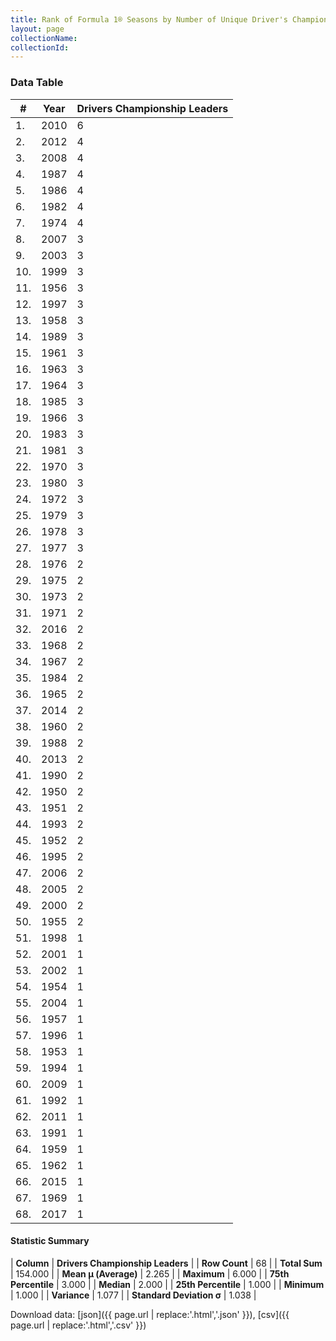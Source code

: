 ```yaml
---
title: Rank of Formula 1® Seasons by Number of Unique Driver's Championship Leaders
layout: page
collectionName: 
collectionId: 
---
```




<canvas id="chart" width="400" height="180"></canvas>
<script>
var data = {
    "datasets": [
        {
            "backgroundColor": [
                "#9C8E8D",
                "#9C8E8D",
                "#9C8E8D",
                "#9C8E8D",
                "#9C8E8D",
                "#9C8E8D",
                "#9C8E8D",
                "#9C8E8D",
                "#9C8E8D",
                "#9C8E8D",
                "#9C8E8D",
                "#9C8E8D",
                "#9C8E8D",
                "#9C8E8D",
                "#9C8E8D",
                "#9C8E8D",
                "#9C8E8D",
                "#9C8E8D",
                "#9C8E8D",
                "#9C8E8D",
                "#9C8E8D",
                "#9C8E8D",
                "#9C8E8D",
                "#9C8E8D",
                "#9C8E8D",
                "#9C8E8D",
                "#9C8E8D",
                "#9C8E8D",
                "#9C8E8D",
                "#9C8E8D",
                "#9C8E8D",
                "#9C8E8D",
                "#9C8E8D",
                "#9C8E8D",
                "#9C8E8D",
                "#9C8E8D",
                "#9C8E8D",
                "#9C8E8D",
                "#9C8E8D",
                "#9C8E8D",
                "#9C8E8D",
                "#9C8E8D",
                "#9C8E8D",
                "#9C8E8D",
                "#9C8E8D",
                "#9C8E8D",
                "#9C8E8D",
                "#9C8E8D",
                "#9C8E8D",
                "#9C8E8D",
                "#9C8E8D",
                "#9C8E8D",
                "#9C8E8D",
                "#9C8E8D",
                "#9C8E8D",
                "#9C8E8D",
                "#9C8E8D",
                "#9C8E8D",
                "#9C8E8D",
                "#9C8E8D",
                "#9C8E8D",
                "#9C8E8D",
                "#9C8E8D",
                "#9C8E8D",
                "#9C8E8D",
                "#9C8E8D",
                "#9C8E8D",
                "#9C8E8D"
            ],
            "borderColor": [
                "#1D181E",
                "#1D181E",
                "#1D181E",
                "#1D181E",
                "#1D181E",
                "#1D181E",
                "#1D181E",
                "#1D181E",
                "#1D181E",
                "#1D181E",
                "#1D181E",
                "#1D181E",
                "#1D181E",
                "#1D181E",
                "#1D181E",
                "#1D181E",
                "#1D181E",
                "#1D181E",
                "#1D181E",
                "#1D181E",
                "#1D181E",
                "#1D181E",
                "#1D181E",
                "#1D181E",
                "#1D181E",
                "#1D181E",
                "#1D181E",
                "#1D181E",
                "#1D181E",
                "#1D181E",
                "#1D181E",
                "#1D181E",
                "#1D181E",
                "#1D181E",
                "#1D181E",
                "#1D181E",
                "#1D181E",
                "#1D181E",
                "#1D181E",
                "#1D181E",
                "#1D181E",
                "#1D181E",
                "#1D181E",
                "#1D181E",
                "#1D181E",
                "#1D181E",
                "#1D181E",
                "#1D181E",
                "#1D181E",
                "#1D181E",
                "#1D181E",
                "#1D181E",
                "#1D181E",
                "#1D181E",
                "#1D181E",
                "#1D181E",
                "#1D181E",
                "#1D181E",
                "#1D181E",
                "#1D181E",
                "#1D181E",
                "#1D181E",
                "#1D181E",
                "#1D181E",
                "#1D181E",
                "#1D181E",
                "#1D181E",
                "#1D181E"
            ],
            "borderWidth": 1,
            "data": [
                6.0,
                4.0,
                4.0,
                4.0,
                4.0,
                4.0,
                4.0,
                3.0,
                3.0,
                3.0,
                3.0,
                3.0,
                3.0,
                3.0,
                3.0,
                3.0,
                3.0,
                3.0,
                3.0,
                3.0,
                3.0,
                3.0,
                3.0,
                3.0,
                3.0,
                3.0,
                3.0,
                2.0,
                2.0,
                2.0,
                2.0,
                2.0,
                2.0,
                2.0,
                2.0,
                2.0,
                2.0,
                2.0,
                2.0,
                2.0,
                2.0,
                2.0,
                2.0,
                2.0,
                2.0,
                2.0,
                2.0,
                2.0,
                2.0,
                2.0,
                1.0,
                1.0,
                1.0,
                1.0,
                1.0,
                1.0,
                1.0,
                1.0,
                1.0,
                1.0,
                1.0,
                1.0,
                1.0,
                1.0,
                1.0,
                1.0,
                1.0,
                1.0
            ],
            "label": "Drivers Championship Leaders"
        }
    ],
    "labels": [
        "2010",
        "2012",
        "2008",
        "1987",
        "1986",
        "1982",
        "1974",
        "2007",
        "2003",
        "1999",
        "1956",
        "1997",
        "1958",
        "1989",
        "1961",
        "1963",
        "1964",
        "1985",
        "1966",
        "1983",
        "1981",
        "1970",
        "1980",
        "1972",
        "1979",
        "1978",
        "1977",
        "1976",
        "1975",
        "1973",
        "1971",
        "2016",
        "1968",
        "1967",
        "1984",
        "1965",
        "2014",
        "1960",
        "1988",
        "2013",
        "1990",
        "1950",
        "1951",
        "1993",
        "1952",
        "1995",
        "2006",
        "2005",
        "2000",
        "1955",
        "1998",
        "2001",
        "2002",
        "1954",
        "2004",
        "1957",
        "1996",
        "1953",
        "1994",
        "2009",
        "1992",
        "2011",
        "1991",
        "1959",
        "1962",
        "2015",
        "1969",
        "2017"
    ]
};
var options = {
  legend: {
    display: false
  },
  scales: {
    xAxes: [{
      ticks: {
        beginAtZero: true,
        maxRotation: 180,
        display: window.innerWidth > 800
      }
    }],
    yAxes: [{
      ticks: {
        beginAtZero: true
      }
    }]
  },
  onResize: function(chart, size) {
    chart.options.scales.xAxes[0].ticks.display = size.width > 800;
  }
};
var chart = new Chart("chart", {
    data: data,
    type: 'bar',
    options: options
});
</script>



### Data Table

| # | Year | Drivers Championship Leaders |
|--|--|--|
| 1. | 2010 | 6 |
| 2. | 2012 | 4 |
| 3. | 2008 | 4 |
| 4. | 1987 | 4 |
| 5. | 1986 | 4 |
| 6. | 1982 | 4 |
| 7. | 1974 | 4 |
| 8. | 2007 | 3 |
| 9. | 2003 | 3 |
| 10. | 1999 | 3 |
| 11. | 1956 | 3 |
| 12. | 1997 | 3 |
| 13. | 1958 | 3 |
| 14. | 1989 | 3 |
| 15. | 1961 | 3 |
| 16. | 1963 | 3 |
| 17. | 1964 | 3 |
| 18. | 1985 | 3 |
| 19. | 1966 | 3 |
| 20. | 1983 | 3 |
| 21. | 1981 | 3 |
| 22. | 1970 | 3 |
| 23. | 1980 | 3 |
| 24. | 1972 | 3 |
| 25. | 1979 | 3 |
| 26. | 1978 | 3 |
| 27. | 1977 | 3 |
| 28. | 1976 | 2 |
| 29. | 1975 | 2 |
| 30. | 1973 | 2 |
| 31. | 1971 | 2 |
| 32. | 2016 | 2 |
| 33. | 1968 | 2 |
| 34. | 1967 | 2 |
| 35. | 1984 | 2 |
| 36. | 1965 | 2 |
| 37. | 2014 | 2 |
| 38. | 1960 | 2 |
| 39. | 1988 | 2 |
| 40. | 2013 | 2 |
| 41. | 1990 | 2 |
| 42. | 1950 | 2 |
| 43. | 1951 | 2 |
| 44. | 1993 | 2 |
| 45. | 1952 | 2 |
| 46. | 1995 | 2 |
| 47. | 2006 | 2 |
| 48. | 2005 | 2 |
| 49. | 2000 | 2 |
| 50. | 1955 | 2 |
| 51. | 1998 | 1 |
| 52. | 2001 | 1 |
| 53. | 2002 | 1 |
| 54. | 1954 | 1 |
| 55. | 2004 | 1 |
| 56. | 1957 | 1 |
| 57. | 1996 | 1 |
| 58. | 1953 | 1 |
| 59. | 1994 | 1 |
| 60. | 2009 | 1 |
| 61. | 1992 | 1 |
| 62. | 2011 | 1 |
| 63. | 1991 | 1 |
| 64. | 1959 | 1 |
| 65. | 1962 | 1 |
| 66. | 2015 | 1 |
| 67. | 1969 | 1 |
| 68. | 2017 | 1 |

#### Statistic Summary

| **Column** | **Drivers Championship Leaders** |
| **Row Count** | 68 |
| **Total Sum** | 154.000 |
| **Mean μ (Average)** | 2.265 |
| **Maximum** | 6.000 |
| **75th Percentile** | 3.000 |
| **Median** | 2.000 |
| **25th Percentile** | 1.000 |
| **Minimum** | 1.000 |
| **Variance** | 1.077 |
| **Standard Deviation σ** | 1.038 |

Download data: [json]({{ page.url | replace:'.html','.json' }}), [csv]({{ page.url | replace:'.html','.csv' }})
